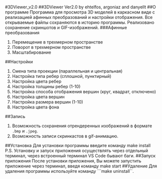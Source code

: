 #3DViewer_v2.0
##3DViewer Ver2.0 by ehtelfos, argoniaz and danyellt
##О программе
Программа для просмотра 3D моделей в каркасном виде с реализацией афинных преобразований и настройки отображения. Все открываемые файлы сохраняются в историю программы. Реализовано сохранение скриншотов и GIF-изображений.
###Афинные преобразования
1. Перемещение в трехмерном пространстве
2. Поворот в трехмерном пространстве
3. Масштабирование

##Настройки
1. Смена типа проекции (параллельная и центральная)
2. Настройка типа ребер (сплошной, пунктирный)
3. Настройка цвета ребер
4. Настройка толщины ребер (1-10)
5. Настройка способа отображения вершин (круг, квадрат, отключено)
6. Настройка цвета вершин
7. Настройка размера вершин (1-10)
8. Настройка цвета фона

##Запись
1. Возможность сохранения отрендеренных изображений в формате ``.bmp`` и ``.jpeg``.
2. Возможность записи скринкастов в gif-анимацию.

##Установка
Для установки программы введите команду make install
P.S. Установку и запуск приложения осуществлять через отдельный терминал, через встроенный терминал VS Code бывают баги.
##Запуск приложения
После установки приложения, Вы можете запустить приложение через терминал, введя команду make start
##Удаление
Для удаления программы используйте команду ```make uninstall``.
